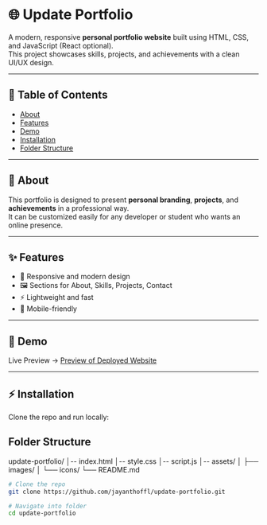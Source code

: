 # 🌐 Update Portfolio

A modern, responsive **personal portfolio website** built using HTML, CSS, and JavaScript (React optional).  
This project showcases skills, projects, and achievements with a clean UI/UX design.  

---

## 📖 Table of Contents
- [About](#about)
- [Features](#features)
- [Demo](#demo)
- [Installation](#installation)
- [Folder Structure](#folder-structure)


---

## 📝 About
This portfolio is designed to present **personal branding**, **projects**, and **achievements** in a professional way.  
It can be customized easily for any developer or student who wants an online presence.  

---

## ✨ Features
- 🎨 Responsive and modern design  
- 🖼️ Sections for About, Skills, Projects, Contact  
- ⚡ Lightweight and fast  
- 📱 Mobile-friendly  

---

## 🚀 Demo
Live Preview → [Preview of Deployed Website](https://jayanth-ramakrishnan.netlify.app/)  

---

## ⚡ Installation
Clone the repo and run locally:

## Folder Structure
update-portfolio/
│-- index.html
│-- style.css
│-- script.js
│-- assets/
│   ├── images/
│   └── icons/
└── README.md


```bash
# Clone the repo
git clone https://github.com/jayanthoffl/update-portfolio.git

# Navigate into folder
cd update-portfolio
